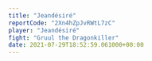 ```yaml
---
title: "Jeandésiré"
reportCode: "2Xn4hZpJvRWtL7zC"
player: "Jeandésiré"
fight: "Gruul the Dragonkiller"
date: 2021-07-29T18:52:59.061000+00:00
---
```

